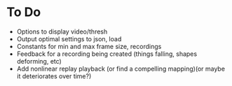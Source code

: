 # To Do
- Options to display video/thresh
- Output optimal settings to json, load
- Constants for min and max frame size, recordings 
- Feedback for a recording being created (things falling, shapes deforming, etc)
- Add nonlinear replay playback (or find a compelling mapping)(or maybe it deteriorates over time?)
